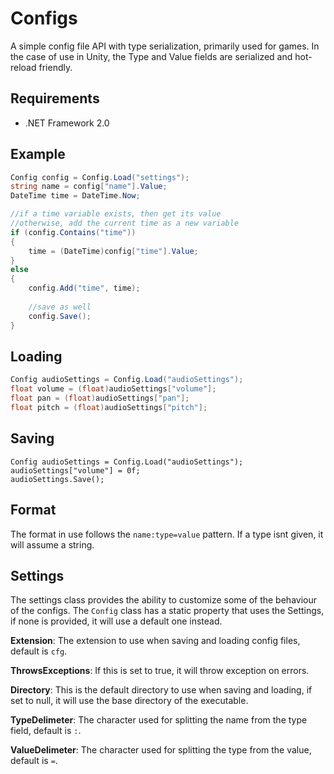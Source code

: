 # Configs
A simple config file API with type serialization, primarily used for games. In the case of use in Unity, the Type and Value fields are serialized and hot-reload friendly.

## Requirements
- .NET Framework 2.0

## Example
```cs
Config config = Config.Load("settings");
string name = config["name"].Value;
DateTime time = DateTime.Now;

//if a time variable exists, then get its value
//otherwise, add the current time as a new variable
if (config.Contains("time"))
{
    time = (DateTime)config["time"].Value;
}
else
{
    config.Add("time", time);
    
    //save as well
    config.Save();
}
```

## Loading
```cs
Config audioSettings = Config.Load("audioSettings");
float volume = (float)audioSettings["volume"];
float pan = (float)audioSettings["pan"];
float pitch = (float)audioSettings["pitch"];
```

## Saving
```
Config audioSettings = Config.Load("audioSettings");
audioSettings["volume"] = 0f;
audioSettings.Save();
```

## Format
The format in use follows the `name:type=value` pattern. If a type isnt given, it will assume a string.

## Settings
The settings class provides the ability to customize some of the behaviour of the configs. The `Config` class has a static property that uses the Settings, if none is provided, it will use a default one instead.

**Extension**: The extension to use when saving and loading config files, default is `cfg`.

**ThrowsExceptions**: If this is set to true, it will throw exception on errors.

**Directory**: This is the default directory to use when saving and loading, if set to null, it will use the base directory of the executable.

**TypeDelimeter**: The character used for splitting the name from the type field, default is `:`.

**ValueDelimeter**: The character used for splitting the type from the value, default is `=`.
